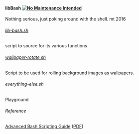 #### libBash [![No Maintenance Intended](http://unmaintained.tech/badge.svg)](http://unmaintained.tech/)
Nothing serious, just poking around with the shell.
mt 2016

###### [lib-bash.sh](bashrc.d/lib-bash)
script to source for its various functions

###### [wallpaper-rotate.sh](bashrc.d/wallpaper-rotate)
Script to be used for rolling background images as wallpapers.

###### everything-else.sh
Playground

###### Reference
[Advanced Bash Scripting Guide](http://www.tldp.org/LDP/abs/html/abs-guide.html) ([PDF](http://www.tldp.org/LDP/abs/abs-guide.pdf))

